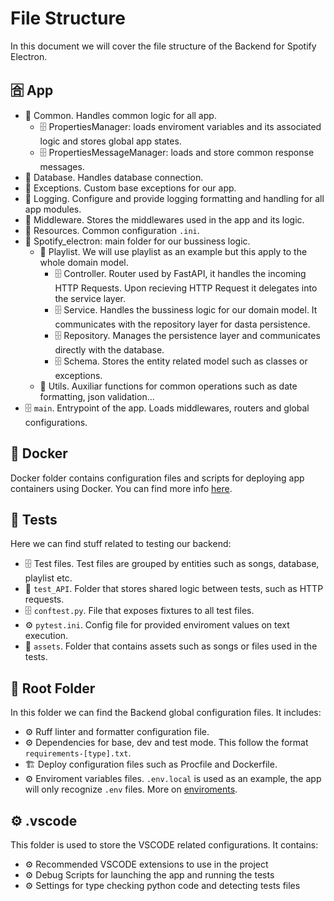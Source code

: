 # File Structure

In this document we will cover the file structure of the Backend for Spotify Electron.

## 🈴 App

- 📁 Common. Handles common logic for all app.
  - 🗄 PropertiesManager: loads enviroment variables and its associated logic and stores global app states.
  - 🗄 PropertiesMessageManager: loads and store common response messages.
- 📁 Database. Handles database connection.
- 📁 Exceptions. Custom base exceptions for our app.
- 📁 Logging. Configure and provide logging formatting and handling for all app modules.
- 📁 Middleware. Stores the middlewares used in the app and its logic.
- 📁 Resources. Common configuration `.ini`.
- 📁 Spotify_electron: main folder for our bussiness logic.
  - 📁 Playlist. We will use playlist as an example but this apply to the whole domain model.
    - 🗄 Controller. Router used by FastAPI, it handles the incoming HTTP Requests. Upon recieving HTTP Request it delegates into the service layer.
    - 🗄 Service. Handles the bussiness logic for our domain model. It communicates with the repository layer for dasta persistence.
    - 🗄 Repository. Manages the persistence layer and communicates directly with the database.
    - 🗄 Schema. Stores the entity related model such as classes or exceptions.
  - 📁 Utils. Auxiliar functions for common operations such as date formatting, json validation...
- 🗄 `main`. Entrypoint of the app. Loads middlewares, routers and global configurations.

## 🐳 Docker

Docker folder contains configuration files and scripts for deploying app containers using Docker.
You can find more info [here](Docker.md).

## 🧪 Tests

Here we can find stuff related to testing our backend:

- 🗄 Test files. Test files are grouped by entities such as songs, database, playlist etc.
- 📁 `test_API`. Folder that stores shared logic between tests, such as HTTP requests.
- 🗄 `conftest.py`. File that exposes fixtures to all test files.
- ⚙ `pytest.ini`. Config file for provided enviroment values on text execution.
- 📁 `assets`. Folder that contains assets such as songs or files used in the tests.

## 🌳 Root Folder

In this folder we can find the Backend global configuration files. It includes:

- ⚙ Ruff linter and formatter configuration file.
- ⚙ Dependencies for base, dev and test mode. This follow the format `requirements-[type].txt`.
- 🏗 Deploy configuration files such as Procfile and Dockerfile.
- ⚙ Enviroment variables files. `.env.local` is used as an example, the app will only recognize `.env` files. More on [enviroments](Enviroment.md).

## ⚙ .vscode

This folder is used to store the VSCODE related configurations. It contains:

- ⚙ Recommended VSCODE extensions to use in the project
- ⚙ Debug Scripts for launching the app and running the tests
- ⚙ Settings for type checking python code and detecting tests files
